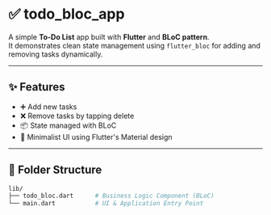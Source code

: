 # ✅ todo_bloc_app

A simple **To-Do List** app built with **Flutter** and **BLoC pattern**.  
It demonstrates clean state management using `flutter_bloc` for adding and removing tasks dynamically.

---

## ✨ Features

- ➕ Add new tasks
- ❌ Remove tasks by tapping delete
- 📦 State managed with BLoC
- 🧼 Minimalist UI using Flutter's Material design

---

## 📂 Folder Structure

```bash
lib/
├── todo_bloc.dart      # Business Logic Component (BLoC)
└── main.dart           # UI & Application Entry Point
```
